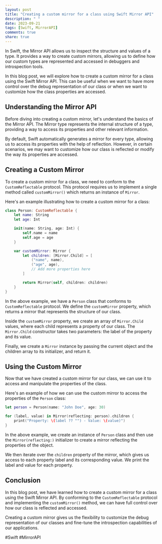 ```yaml
---
layout: post
title: "Creating a custom mirror for a class using Swift Mirror API"
description: " "
date: 2023-09-21
tags: [Swift, MirrorAPI]
comments: true
share: true
---
```


In Swift, the Mirror API allows us to inspect the structure and values of a type. It provides a way to create custom mirrors, allowing us to define how our custom types are represented and accessed in debuggers and introspection tools.

In this blog post, we will explore how to create a custom mirror for a class using the Swift Mirror API. This can be useful when we want to have more control over the debug representation of our class or when we want to customize how the class properties are accessed.

## Understanding the Mirror API

Before diving into creating a custom mirror, let's understand the basics of the Mirror API. The Mirror type represents the internal structure of a type, providing a way to access its properties and other relevant information.

By default, Swift automatically generates a mirror for every type, allowing us to access its properties with the help of reflection. However, in certain scenarios, we may want to customize how our class is reflected or modify the way its properties are accessed.

## Creating a Custom Mirror

To create a custom mirror for a class, we need to conform to the `CustomReflectable` protocol. This protocol requires us to implement a single method called `customMirror()` which returns an instance of `Mirror`.

Here's an example illustrating how to create a custom mirror for a class:

```swift
class Person: CustomReflectable {
    let name: String
    let age: Int

    init(name: String, age: Int) {
        self.name = name
        self.age = age
    }

    var customMirror: Mirror {
        let children: [Mirror.Child] = [
            ("name", name),
            ("age", age),
            // Add more properties here
        ]

        return Mirror(self, children: children)
    }
}
```

In the above example, we have a `Person` class that conforms to `CustomReflectable` protocol. We define the `customMirror` property, which returns a mirror that represents the structure of our class.

Inside the `customMirror` property, we create an array of `Mirror.Child` values, where each child represents a property of our class. The `Mirror.Child` constructor takes two parameters: the label of the property and its value.

Finally, we create a `Mirror` instance by passing the current object and the children array to its initializer, and return it.

## Using the Custom Mirror

Now that we have created a custom mirror for our class, we can use it to access and manipulate the properties of the class.

Here's an example of how we can use the custom mirror to access the properties of the `Person` class:

```swift
let person = Person(name: "John Doe", age: 30)

for (label, value) in Mirror(reflecting: person).children {
    print("Property: \(label ?? "") - Value: \(value)")
}
```

In the above example, we create an instance of `Person` class and then use the `Mirror(reflecting:)` initializer to create a mirror reflecting the properties of the object.

We then iterate over the `children` property of the mirror, which gives us access to each property label and its corresponding value. We print the label and value for each property.

## Conclusion

In this blog post, we have learned how to create a custom mirror for a class using the Swift Mirror API. By conforming to the `CustomReflectable` protocol and implementing the `customMirror()` method, we can have full control over how our class is reflected and accessed.

Creating a custom mirror gives us the flexibility to customize the debug representation of our classes and fine-tune the introspection capabilities of our applications.

#Swift #MirrorAPI